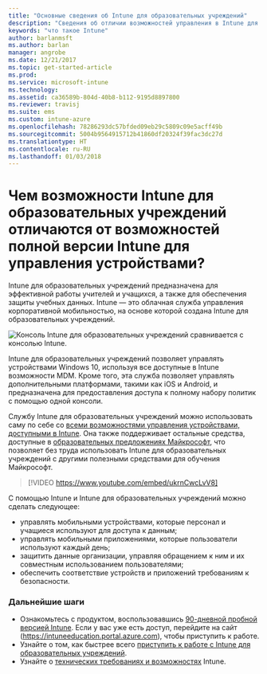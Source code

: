 ```yaml
---
title: "Основные сведения об Intune для образовательных учреждений"
description: "Сведения об отличии возможностей управления в Intune для образовательных учреждений и полной версии Intune."
keywords: "что такое Intune"
author: barlanmsft
ms.author: barlan
manager: angrobe
ms.date: 12/21/2017
ms.topic: get-started-article
ms.prod: 
ms.service: microsoft-intune
ms.technology: 
ms.assetid: ca36589b-804d-40b8-b112-9195d8897800
ms.reviewer: travisj
ms.suite: ems
ms.custom: intune-azure
ms.openlocfilehash: 78286293dc57bfded09eb29c5809c09e5acff49b
ms.sourcegitcommit: 5004b9564915712b41860df20324f39fac3dc27d
ms.translationtype: HT
ms.contentlocale: ru-RU
ms.lasthandoff: 01/03/2018
---
```

# <a name="how-is-intune-for-education-different-from-the-full-device-management-experience-in-intune"></a>Чем возможности Intune для образовательных учреждений отличаются от возможностей полной версии Intune для управления устройствами?

Intune для образовательных учреждений предназначена для эффективной работы учителей и учащихся, а также для обеспечения защиты учебных данных. Intune — это облачная служба управления корпоративной мобильностью, на основе которой создана Intune для образовательных учреждений.

![Консоль Intune для образовательных учреждений сравнивается с консолью Intune.](./media/intune-azure-vs-intuneEDU.png)

Intune для образовательных учреждений позволяет управлять устройствами Windows 10, используя все доступные в Intune возможности MDM. Кроме того, эта служба позволяет управлять дополнительными платформами, такими как iOS и Android, и предназначена для предоставления доступа к полному набору политик с помощью одной консоли.

Службу Intune для образовательных учреждений можно использовать саму по себе со [всеми возможностями управления устройствами, доступными в Intune](introduction-intune.md). Она также поддерживает остальные средства, доступные в [образовательных предложениях Майкрософт](https://microsoft.com/education), что позволяет без труда использовать Intune для образовательных учреждений с другими полезными средствами для обучения Майкрософт.

> [!VIDEO https://www.youtube.com/embed/ukrnCwcLvV8]

С помощью Intune и Intune для образовательных учреждений можно сделать следующее:
* управлять мобильными устройствами, которые персонал и учащиеся используют для доступа к данным;
* управлять мобильными приложениями, которые пользователи используют каждый день;
* защитить данные организации, управляя обращением к ним и их совместным использованием пользователями;
* обеспечить соответствие устройств и приложений требованиям к безопасности.

### <a name="next-steps"></a>Дальнейшие шаги
* Ознакомьтесь с продуктом, воспользовавшись [90-дневной пробной версией Intune](https://signup.microsoft.com/Signup?OfferId=5eec053c-cc40-4cd5-a06a-ea8d75cf2686&ali=1). Если у вас уже есть доступ, перейдите на сайт (https://intuneeducation.portal.azure.com), чтобы приступить к работе.
* Узнайте о том, как быстрее всего [приступить к работе с Intune для образовательных учреждений](/intune-education/what-is-express-configuration).
* Узнайте о [технических требованиях и возможностях](/intune/supported-devices-browsers) Intune.
